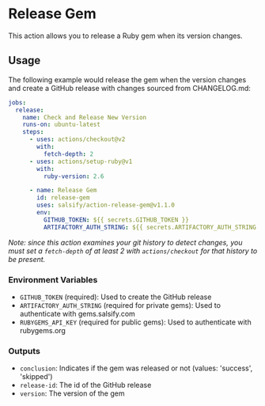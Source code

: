 # Release Gem

This action allows you to release a Ruby gem when its version changes.

## Usage

The following example would release the gem when the version changes and create a GitHub release with changes sourced
from CHANGELOG.md:

```yaml
jobs:
  release:
    name: Check and Release New Version
    runs-on: ubuntu-latest
    steps:
      - uses: actions/checkout@v2
        with:
          fetch-depth: 2
      - uses: actions/setup-ruby@v1
        with:
          ruby-version: 2.6

      - name: Release Gem
        id: release-gem
        uses: salsify/action-release-gem@v1.1.0
        env:
          GITHUB_TOKEN: ${{ secrets.GITHUB_TOKEN }}
          ARTIFACTORY_AUTH_STRING: ${{ secrets.ARTIFACTORY_AUTH_STRING }}
```

_Note: since this action examines your git history to detect changes, you must set a `fetch-depth` of at least 2 with
`actions/checkout` for that history to be present._

### Environment Variables

- `GITHUB_TOKEN` (required): Used to create the GitHub release
- `ARTIFACTORY_AUTH_STRING` (required for private gems): Used to authenticate with gems.salsify.com
- `RUBYGEMS_API_KEY` (required for public gems): Used to authenticate with rubygems.org

### Outputs

- `conclusion`: Indicates if the gem was released or not (values: 'success', 'skipped')
- `release-id`: The id of the GitHub release
- `version`: The version of the gem
